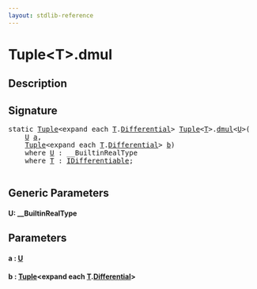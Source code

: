 ```yaml
---
layout: stdlib-reference
---
```


# Tuple\<T\>\.dmul

## Description





## Signature 

<pre>
<span class='code_keyword'>static</span> <a href="../index.html" class="code_type">Tuple</a>&lt;<span class="code_keyword">expand</span> <span class="code_keyword">each</span> <a href="../index.html#typeparam-T" class="code_type">T</a>.<a href="../differential-0.html" class="code_type">Differential</a>&gt; <a href="../index.html" class="code_type">Tuple</a>&lt;<a href="../index.html#typeparam-T" class="code_type">T</a>&gt;.<a href=".html">dmul</a>&lt;<a href=".html#typeparam-U" class="code_type">U</a>&gt;(
    <a href=".html#typeparam-U" class="code_type">U</a> <a href=".html#decl-a" class="code_param">a</a>,
    <a href="../index.html" class="code_type">Tuple</a>&lt;<span class="code_keyword">expand</span> <span class="code_keyword">each</span> <a href="../index.html#typeparam-T" class="code_type">T</a>.<a href="../differential-0.html" class="code_type">Differential</a>&gt; <a href=".html#decl-b" class="code_param">b</a>)
    <span class='code_keyword'>where</span> <a href=".html#typeparam-U" class="code_type">U</a> : __BuiltinRealType
    <span class='code_keyword'>where</span> <a href="../index.html#typeparam-T" class="code_type">T</a> : <a href="../../../interfaces/idifferentiable-01/index.html" class="code_type">IDifferentiable</a>;

</pre>

## Generic Parameters

####  <a id="typeparam-U"></a>U: \_\_BuiltinRealType

## Parameters

####  <a id="decl-a"></a>a  : [U](.html#typeparam-U)
####  <a id="decl-b"></a>b  : [Tuple](../index.html)\<expand each [T](../index.html#typeparam-T)\.[Differential](../differential-0.html)\>

